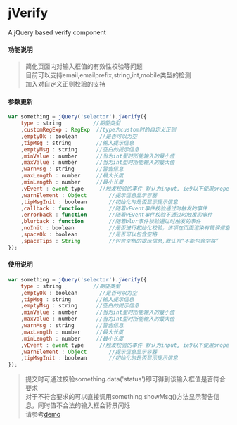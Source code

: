jVerify
=======

A jQuery based verify component

#### 功能说明

>    简化页面内对输入框值的有效性校验等问题  
>    目前可以支持email,emailprefix,string,int,mobile类型的检测  
>    加入对自定义正则校验的支持  

#### 参数更新
``` javascript
var something = jQuery('selector').jVerify({
    type : string          //期望类型
    ,customRegExp : RegExp  //type为custom时的自定义正则
    ,emptyOk : boolean       //是否可以为空
    ,tipMsg : string        //输入提示信息
    ,emptyMsg : string      //空白的提示信息
    ,minValue : number      //当为int型时所能输入的最小值
    ,maxValue : number      //当为int型时所能输入的最大值
    ,warnMsg : string       //警告信息
    ,maxLength : number     //最大长度
    ,minLength : number     //最小长度
    ,vEvent : event type     //触发校验的事件 默认为input, ie9以下使用propertychange
    ,warnElement : Object       //提示信息显示容器
    ,tipMsgInit : boolean       //初始化时是否显示提示信息
    ,callback : function        //随着vEvent事件校验通过时触发的事件
    ,errorback : function       //随着vEvent事件校验不通过时触发的事件
    ,blurback : function        //随着blur事件校验通过时触发的事件
    ,noInit : boolean           //是否进行初始化校验，该项在页面渲染有错误信息，不希望初始化渲染覆盖掉错误信息时可开启
    ,spaceOk : boolean          //是否可以包含空格
    ,spaceTips : String         //包含空格的提示信息,默认为“不能包含空格”
});
```

#### 使用说明

``` javascript
var something = jQuery('selector').jVerify({
    type : string          //期望类型
    ,emptyOk : boolean       //是否可以为空
    ,tipMsg : string        //输入提示信息
    ,emptyMsg : string      //空白的提示信息
    ,minValue : number      //当为int型时所能输入的最小值
    ,maxValue : number      //当为int型时所能输入的最大值
    ,warnMsg : string       //警告信息
    ,maxLength : number     //最大长度
    ,minLength : number     //最小长度
    ,vEvent : event type     //触发校验的事件 默认为input, ie9以下使用propertychange
    ,warnElement : Object       //提示信息显示容器
    ,tipMsgInit : boolean       //初始化时是否显示提示信息
});
```

>    提交时可通过校验something.data('status')即可得到该输入框值是否符合要求  
>    对于不符合要求的可以直接调用something.showMsg()方法显示警告信息，同时值不合法的输入框会背景闪烁  
>    请参考[demo](http://xincici.github.io/p/jVerify_demo.html)
